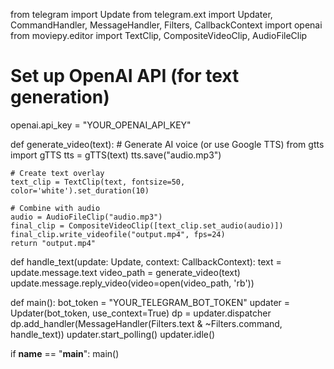 from telegram import Update
from telegram.ext import Updater, CommandHandler, MessageHandler, Filters, CallbackContext
import openai
from moviepy.editor import TextClip, CompositeVideoClip, AudioFileClip

# Set up OpenAI API (for text generation)
openai.api_key = "YOUR_OPENAI_API_KEY"

def generate_video(text):
    # Generate AI voice (or use Google TTS)
    from gtts import gTTS
    tts = gTTS(text)
    tts.save("audio.mp3")
    
    # Create text overlay
    text_clip = TextClip(text, fontsize=50, color='white').set_duration(10)
    
    # Combine with audio
    audio = AudioFileClip("audio.mp3")
    final_clip = CompositeVideoClip([text_clip.set_audio(audio)])
    final_clip.write_videofile("output.mp4", fps=24)
    return "output.mp4"

def handle_text(update: Update, context: CallbackContext):
    text = update.message.text
    video_path = generate_video(text)
    update.message.reply_video(video=open(video_path, 'rb'))

def main():
    bot_token = "YOUR_TELEGRAM_BOT_TOKEN"
    updater = Updater(bot_token, use_context=True)
    dp = updater.dispatcher
    dp.add_handler(MessageHandler(Filters.text & ~Filters.command, handle_text))
    updater.start_polling()
    updater.idle()

if __name__ == "__main__":
    main()
